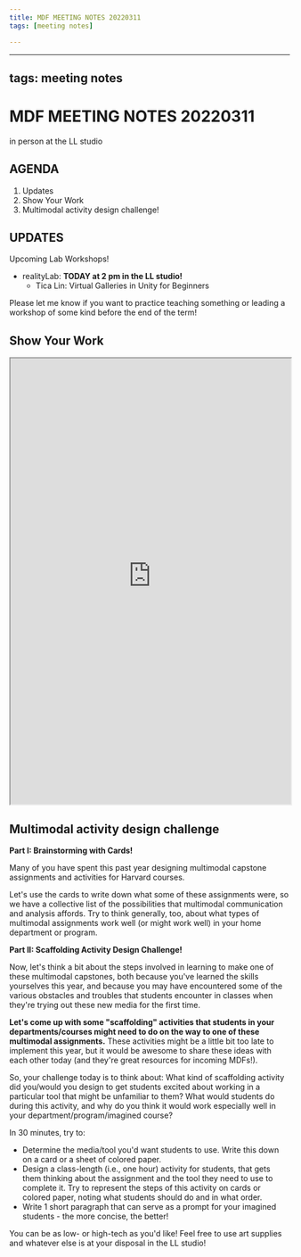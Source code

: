 ```yaml
---
title: MDF MEETING NOTES 20220311
tags: [meeting notes]

---
```


---
tags: meeting notes
---

# MDF MEETING NOTES 20220311

in person at the LL studio

## AGENDA
1. Updates
2. Show Your Work
3. Multimodal activity design challenge!

## UPDATES

Upcoming Lab Workshops!
* realityLab: **TODAY at 2 pm in the LL studio!**
    * Tica Lin: Virtual Galleries in Unity for Beginners

Please let me know if you want to practice teaching something or leading a workshop of some kind before the end of the term! 

## Show Your Work

<iframe src="https://ll-timeline-machine.herokuapp.com/show/customview/ShowYourImages/MDF_WEEKLY_MEETING" width="100%" height="800px" frameborder="2"></iframe>


## Multimodal activity design challenge

**Part I: Brainstorming with Cards!**

Many of you have spent this past year designing multimodal capstone assignments and activities for Harvard courses. 

Let's use the cards to write down what some of these assignments were, so we have a collective list of the possibilities that multimodal communication and analysis affords. Try to think generally, too, about what types of multimodal assignments work well (or might work well) in your home department or program.

**Part II: Scaffolding Activity Design Challenge!**

Now, let's think a bit about the steps involved in learning to make one of these multimodal capstones, both because you've learned the skills yourselves this year, and because you may have encountered some of the various obstacles and troubles that students encounter in classes when they're trying out these new media for the first time.

**Let's come up with some "scaffolding" activities that students in your departments/courses might need to do on the way to one of these multimodal assignments.** These activities might be a little bit too late to implement this year, but it would be awesome to share these ideas with each other today (and they're great resources for incoming MDFs!). 

So, your challenge today is to think about: What kind of scaffolding activity did you/would you design to get students excited about working in a particular tool that might be unfamiliar to them? What would students do during this activity, and why do you think it would work especially well in your department/program/imagined course?

In 30 minutes, try to:
* Determine the media/tool you'd want students to use. Write this down on a card or a sheet of colored paper.
* Design a class-length (i.e., one hour) activity for students, that gets them thinking about the assignment and the tool they need to use to complete it. Try to represent the steps of this activity on cards or colored paper, noting what students should do and in what order.
* Write 1 short paragraph that can serve as a prompt for your imagined students - the more concise, the better!

You can be as low- or high-tech as you'd like! Feel free to use art supplies and whatever else is at your disposal in the LL studio!